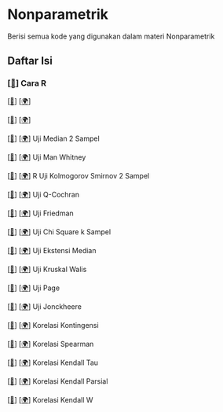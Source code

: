 # Nonparametrik

Berisi semua kode yang digunakan dalam materi Nonparametrik

## Daftar Isi

### [[📂](Cara%20R)] Cara R

[[🔎](Cara%20R/Uji%20.R)]
[[🌍]()] 
 

[[🔎](Cara%20R/Uji%20.R)]
[[🌍]()] 
 

[[🔎](Cara%20R/Uji%20Median%202%20Sampel.R)]
[[🌍](https://www.belajarstatistics.com/blog/2020/07/23/cara-r-uji-median-2-sampel/)] 
 Uji Median 2 Sampel

[[🔎](Cara%20R/Uji%20Man%20Whitney.R)]
[[🌍](https://www.belajarstatistics.com/blog/2020/08/01/cara-r-uji-man-whitney/)] 
 Uji Man Whitney

[[🔎](Cara%20R/Uji%20Kolmogorov%20Smirnov%202%20Sampel.R)]
[[🌍](https://www.belajarstatistics.com/blog/2020/08/04/cara-r-uji-kolmogorov-smirnov-2-sampel/)] 
 R Uji Kolmogorov Smirnov 2 Sampel

[[🔎](Cara%20R/Uji%20Q-Cochran.R)]
[[🌍](https://www.belajarstatistics.com/blog/2020/08/09/cara-r-uji-q-cochran/)] 
 Uji Q-Cochran

[[🔎](Cara%20R/Uji%20Friedman.R)]
[[🌍](https://www.belajarstatistics.com/blog/2020/08/17/cara-r-uji-friedman/)] 
 Uji Friedman

[[🔎](Cara%20R/Uji%20Chi%20Square%20k%20Sampel.R)]
[[🌍](https://www.belajarstatistics.com/blog/2020/08/24/cara-r-uji-chi-square-k-sampel/)] 
 Uji Chi Square k Sampel

[[🔎](Cara%20R/Uji%20Ekstensi%20Median.R)]
[[🌍](https://www.belajarstatistics.com/blog/2020/08/31/cara-r-uji-ekstensi-median/)] 
 Uji Ekstensi Median

[[🔎](Cara%20R/Uji%20Kruskal%20Walis.R)]
[[🌍](https://www.belajarstatistics.com/blog/2020/09/07/cara-r-uji-kruskal-walis/)] 
 Uji Kruskal Walis

[[🔎](Cara%20R/Uji%20Page.R)]
[[🌍](https://www.belajarstatistics.com/blog/2020/09/14/cara-r-uji-page/)] 
 Uji Page

[[🔎](Cara%20R/Uji%20Jonckheere.R)]
[[🌍](https://www.belajarstatistics.com/blog/2020/09/21/cara-r-uji-jonckheere/)] 
 Uji Jonckheere

[[🔎](Cara%20R/Korelasi%20Kontingensi.R)]
[[🌍](https://www.belajarstatistics.com/blog/2020/09/28/cara-r-korelasi-kontingensi/)] 
 Korelasi Kontingensi

[[🔎](Cara%20R/Korelasi%20Spearman.R)]
[[🌍](https://www.belajarstatistics.com/blog/2020/10/05/cara-r-korelasi-spearman/)] 
 Korelasi Spearman

[[🔎](Cara%20R/Korelasi%20Kendall%20Tau.R)]
[[🌍](https://www.belajarstatistics.com/blog/2020/10/12/cara-r-korelasi-kendall-tau/)] 
 Korelasi Kendall Tau

[[🔎](Cara%20R/Korelasi%20Kendall%20Parsial.R)]
[[🌍](https://www.belajarstatistics.com/blog/2020/10/23/cara-r-korelasi-kendall-parsial/)] 
 Korelasi Kendall Parsial

[[🔎](Cara%20R/Korelasi%20Kendall%20W.R)]
[[🌍](https://www.belajarstatistics.com/blog/2020/10/25/cara-r-korelasi-kendall-w/)] 
 Korelasi Kendall W